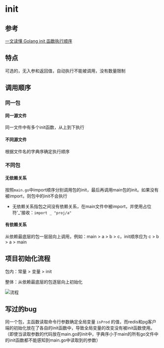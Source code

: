 # init

## 参考
[一文读懂 Golang init 函数执行顺序](https://cloud.tencent.com/developer/article/2138066)

## 特点
可选的，无入参和返回值，自动执行不能被调用，没有数量限制

## 调用顺序
### 同一包
#### 同一源文件
同一文件中有多个init函数，从上到下执行

#### 不同源文件
根据文件名的字典序确定执行顺序

### 不同包
#### 无依赖关系
按照`main.go`中import顺序分别调用包的init，最后再调用main包的init。如果没有被import，则包中的init不会执行
* 无依赖关系指包之间没有依赖关系，在main文件中被import，并使用占位符'_'接收：`import _ "proj/a"`

#### 有依赖关系
从依赖最底层的包一层层向上调用，例如：main > a > b > c，init顺序应为 c > b > a > main

## 项目初始化流程
包内：常量 > 变量 > init

整体：从依赖最底层的包逐层向上初始化

![流程](https://ask.qcloudimg.com/http-save/yehe-2609282/8dc648c05980d8d9ea9f9b4aa2bc88ac.png)

## 写过的bug
同一个包，主函数读取命令行参数确定全局变量 `isProd` 的值，而redis和pg客户端的初始化放在了各自的init函数中，导致全局变量的改变没有被init函数使用。（即使当读取参数的代码放在main.go的init中，字典序小于main的所有go文件中的init函数都不能感知到main.go中读取到的参数）
